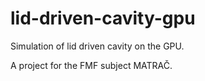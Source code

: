 # lid-driven-cavity-gpu
Simulation of lid driven cavity on the GPU. 

A project for the FMF subject MATRAČ.
